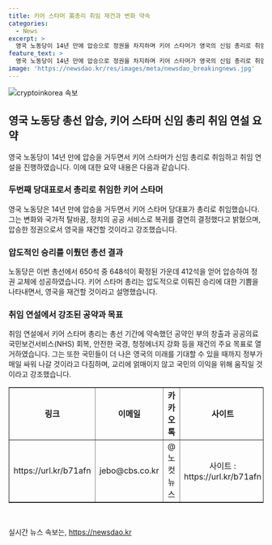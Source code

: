 ```yaml
---
title: 키어 스타머 英총리 취임 재건과 변화 약속
categories:
  - News
excerpt: >
  영국 노동당이 14년 만에 압승으로 정권을 차지하며 키어 스타머가 영국의 신임 총리로 취임했다. 그는 취임 연설에서 우리는 영국을 재건할 것이라며 변화의 작업을 즉각 시작할 것이라고 강조했다. 정권 교체에 성공한 노동당은 약 412석을 확보하여 환호를 이끌었고, 스타머는 부의 창출과 공공의료 서비스 회복 등을 약속하며 영국의 미래를 밝혔다. 정식 총리로 임명된 후 차기 정부를 구성하는 요청을 받았다.
feature_text: >
  영국 노동당이 14년 만에 압승으로 정권을 차지하며 키어 스타머가 영국의 신임 총리로 취임했다. 그는 취임 연설에서 우리는 영국을 재건할 것이라며 변화의 작업을 즉각 시작할 것이라고 강조했다. 정권 교체에 성공한 노동당은 약 412석을 확보하여 환호를 이끌었고, 스타머는 부의 창출과 공공의료 서비스 회복 등을 약속하며 영국의 미래를 밝혔다. 정식 총리로 임명된 후 차기 정부를 구성하는 요청을 받았다.
image: 'https://newsdao.kr/res/images/meta/newsdao_breakingnews.jpg'
---
```


<p><img src="https://newsdao.kr/res/images/meta/newsdao_breakingnews.jpg" alt="cryptoinkorea 속보" /></p>

<h2 data-ke-size="size26">영국 노동당 총선 압승, 키어 스타머 신임 총리 취임 연설 요약</h2>

<p data-ke-size="size16">영국 노동당이 14년 만에 압승을 거두면서 키어 스타머가 신임 총리로 취임하고 취임 연설을 진행하였습니다. 이에 대한 요약 내용은 다음과 같습니다.</p>

<h3>두번째 당대표로서 총리로 취임한 키어 스타머</h3>

<p data-ke-size="size16">영국 노동당은 14년 만에 압승을 거두면서 키어 스타머 당대표가 총리로 취임했습니다. 그는 변화와 국가적 탈바꿈, 정치의 공공 서비스로 복귀를 결연히 결정했다고 밝혔으며, 압승한 정권으로서 영국을 재건할 것이라고 강조했습니다.</p>

<h3>압도적인 승리를 이뤘던 총선 결과</h3>

<p data-ke-size="size16">노동당은 이번 총선에서 650석 중 648석이 확정된 가운데 412석을 얻어 압승하여 정권 교체에 성공하였습니다. 키어 스타머 총리는 압도적으로 이뤄진 승리에 대한 기쁨을 나타내면서, 영국을 재건할 것이라고 설명했습니다.</p>

<h3>취임 연설에서 강조된 공약과 목표</h3>

<p data-ke-size="size16">취임 연설에서 키어 스타머 총리는 총선 기간에 약속했던 공약인 부의 창출과 공공의료 국민보건서비스(NHS) 회복, 안전한 국경, 청정에너지 강화 등을 재건의 주요 목표로 열거하였습니다. 그는 또한 국민들이 더 나은 영국의 미래를 기대할 수 있을 때까지 정부가 매일 싸워 나갈 것이라고 다짐하며, 교리에 얽매이지 않고 국민의 이익을 위해 움직일 것이라고 강조했습니다.</p>

<table style="width: 100%;" border="1">
<tbody>
<tr>
<td style="text-align: center; height: 17px;"><b>링크</b></td>
<td style="text-align: center; height: 17px;"><b>이메일</b></td>
<td style="text-align: center; height: 17px;"><b>카카오톡</b></td>
<td style="text-align: center; height: 17px;"><b>사이트</b></td>
</tr>
<tr>
<td style="text-align: center;">https://url.kr/b71afn</td>
<td style="text-align: center;">jebo@cbs.co.kr</td>
<td style="text-align: center;">@노컷뉴스</td>
<td style="text-align: center;">사이트 : https://url.kr/b71afn</td>
</tr>
</tbody>
</table>

<p data-ke-size="size16">&nbsp;</p>
실시간 뉴스 속보는, <a href="https://newsdao.kr" rel="dofollow">https://newsdao.kr</a>


